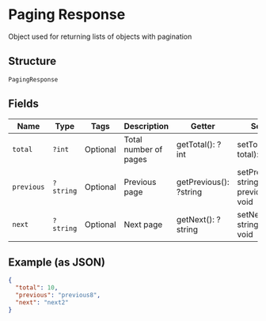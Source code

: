 
# Paging Response

Object used for returning lists of objects with pagination

## Structure

`PagingResponse`

## Fields

| Name | Type | Tags | Description | Getter | Setter |
|  --- | --- | --- | --- | --- | --- |
| `total` | `?int` | Optional | Total number of pages | getTotal(): ?int | setTotal(?int total): void |
| `previous` | `?string` | Optional | Previous page | getPrevious(): ?string | setPrevious(?string previous): void |
| `next` | `?string` | Optional | Next page | getNext(): ?string | setNext(?string next): void |

## Example (as JSON)

```json
{
  "total": 10,
  "previous": "previous8",
  "next": "next2"
}
```

